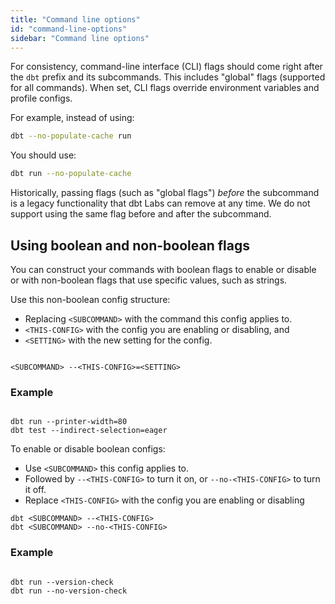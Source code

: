 ```yaml
---
title: "Command line options"
id: "command-line-options"
sidebar: "Command line options"
---
```


For consistency, command-line interface (CLI) flags should come right after the `dbt` prefix and its subcommands. This includes "global" flags (supported for all commands). When set, CLI flags override environment variables and profile configs. 

For example, instead of using:

```bash
dbt --no-populate-cache run
```

You should use:

```bash
dbt run --no-populate-cache
```

Historically, passing flags (such as "global flags") _before_ the subcommand is a legacy functionality that dbt Labs can remove at any time. We do not support using the same flag before and after the subcommand. 

## Using boolean and non-boolean flags

You can construct your commands with boolean flags to enable or disable or with non-boolean flags that use specific values, such as strings. 

<Tabs>

<TabItem value="nonboolean" label="Non-boolean config">

Use this non-boolean config structure:
- Replacing `<SUBCOMMAND>`  with the command this config applies to.
- `<THIS-CONFIG>` with the config you are enabling or disabling, and
- `<SETTING>` with the new setting for the config.

<File name='CLI flags'>


```text

<SUBCOMMAND> --<THIS-CONFIG>=<SETTING> 

```

</File>

### Example

<File name='CLI flags'>


```text

dbt run --printer-width=80 
dbt test --indirect-selection=eager

```

</File>

</TabItem>

<TabItem value="boolean" label="Boolean config">

To enable or disable boolean configs:
- Use `<SUBCOMMAND>` this config applies to.
- Followed by `--<THIS-CONFIG>` to turn it on, or `--no-<THIS-CONFIG>` to turn it off.
- Replace `<THIS-CONFIG>` with the config you are enabling or disabling


<File name='CLI flags'>


```text
dbt <SUBCOMMAND> --<THIS-CONFIG> 
dbt <SUBCOMMAND> --no-<THIS-CONFIG> 

```

</File>

### Example

<File name='CLI flags'>


```text

dbt run --version-check
dbt run --no-version-check 

```

</File>

</TabItem>

</Tabs>
